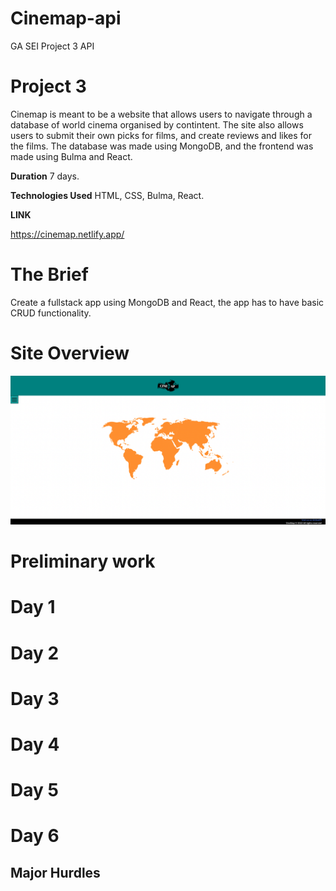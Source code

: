 # Cinemap-api

GA SEI Project 3 API

# Project 3

Cinemap is meant to be a website that allows users to navigate through a database of world cinema organised by contintent. The site also allows users to submit their own picks for films, and create reviews and likes for the films. The database was made using MongoDB, and the frontend was made using Bulma and React.

**Duration** 7 days.

**Technologies Used** HTML, CSS, Bulma, React.

**LINK**

https://cinemap.netlify.app/

# The Brief

Create a fullstack app using MongoDB and React, the app has to have basic CRUD functionality.

# Site Overview

<p>
<img src="./assets/cinemap-home.png" />

</p>
<!-- <p align="center">
<img src="./assets/shaq-gameplay.gif" width = "47%" height = "353px" />
<img src="./assets/shaq-hit.gif" width="47%"/>
</p> -->

# Preliminary work

# Day 1

# Day 2

# Day 3

# Day 4

# Day 5

# Day 6

## Major Hurdles
